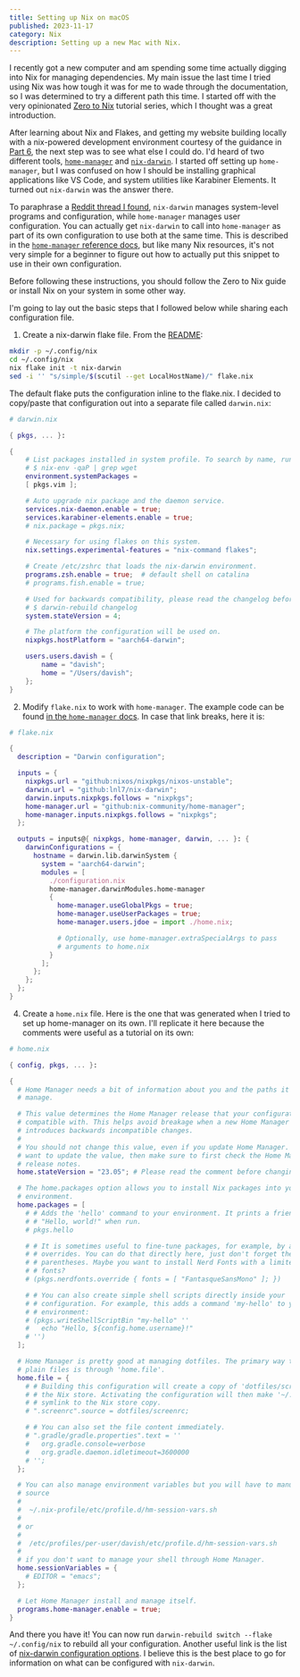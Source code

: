 ```yaml
---
title: Setting up Nix on macOS
published: 2023-11-17
category: Nix
description: Setting up a new Mac with Nix.
---
```


I recently got a new computer and am spending some time actually digging into Nix for managing dependencies. My main issue the last time I tried using Nix was how tough it was for me to wade through the documentation, so I was determined to try a different path this time. I started off with the very opinionated [Zero to Nix](https://zero-to-nix.com/start/install) tutorial series, which I thought was a great introduction.

After learning about Nix and Flakes, and getting my website building locally with a nix-powered development environment courtesy of the guidance in [Part 6](https://zero-to-nix.com/start/init-flake), the next step was to see what else I could do. I'd heard of two different tools, [`home-manager`](https://github.com/nix-community/home-manager) and [`nix-darwin`](https://github.com/LnL7/nix-darwin). I started off setting up `home-manager`, but I was confused on how I should be installing graphical applications like VS Code, and system utilities like Karabiner Elements. It turned out `nix-darwin` was the answer there.

To paraphrase a [Reddit thread I found](https://www.reddit.com/r/NixOS/comments/jznwne/effectively_combining_homemanager_and_nixdarwin/), `nix-darwin` manages system-level programs and configuration, while `home-manager` manages user configuration. You can actually get `nix-darwin` to call into `home-manager` as part of its own configuration to use both at the same time. This is described in the [`home-manager` reference docs](https://nix-community.github.io/home-manager/index.html#sec-install-nix-darwin-module), but like many Nix resources, it's not very simple for a beginner to figure out how to actually put this snippet to use in their own configuration.

Before following these instructions, you should follow the Zero to Nix guide or install Nix on your system in some other way.

I'm going to lay out the basic steps that I followed below while sharing each configuration file.

1. Create a nix-darwin flake file. From the [README](https://github.com/LnL7/nix-darwin/blob/b658dbd85a1c70a15759b470d7b88c0c95f497be/README.md#step-1-creating-flakenix):
```bash
mkdir -p ~/.config/nix
cd ~/.config/nix
nix flake init -t nix-darwin
sed -i '' "s/simple/$(scutil --get LocalHostName)/" flake.nix
```

The default flake puts the configuration inline to the flake.nix. I decided to copy/paste that configuration out into a separate file called `darwin.nix`:

```nix
# darwin.nix

{ pkgs, ... }: 

{
    # List packages installed in system profile. To search by name, run:
    # $ nix-env -qaP | grep wget
    environment.systemPackages =
    [ pkgs.vim ];

    # Auto upgrade nix package and the daemon service.
    services.nix-daemon.enable = true;
    services.karabiner-elements.enable = true;
    # nix.package = pkgs.nix;

    # Necessary for using flakes on this system.
    nix.settings.experimental-features = "nix-command flakes";

    # Create /etc/zshrc that loads the nix-darwin environment.
    programs.zsh.enable = true;  # default shell on catalina
    # programs.fish.enable = true;

    # Used for backwards compatibility, please read the changelog before changing.
    # $ darwin-rebuild changelog
    system.stateVersion = 4;

    # The platform the configuration will be used on.
    nixpkgs.hostPlatform = "aarch64-darwin";

    users.users.davish = {
        name = "davish";
        home = "/Users/davish";
    };
}
```

2. Modify `flake.nix` to work with `home-manager`.
The example code can be found [in the `home-manager` docs](https://nix-community.github.io/home-manager/index.html#sec-flakes-nix-darwin-module). In case that link breaks, here it is:

```nix
# flake.nix

{
  description = "Darwin configuration";

  inputs = {
    nixpkgs.url = "github:nixos/nixpkgs/nixos-unstable";
    darwin.url = "github:lnl7/nix-darwin";
    darwin.inputs.nixpkgs.follows = "nixpkgs";
    home-manager.url = "github:nix-community/home-manager";
    home-manager.inputs.nixpkgs.follows = "nixpkgs";
  };

  outputs = inputs@{ nixpkgs, home-manager, darwin, ... }: {
    darwinConfigurations = {
      hostname = darwin.lib.darwinSystem {
        system = "aarch64-darwin";
        modules = [
          ./configuration.nix
          home-manager.darwinModules.home-manager
          {
            home-manager.useGlobalPkgs = true;
            home-manager.useUserPackages = true;
            home-manager.users.jdoe = import ./home.nix;

            # Optionally, use home-manager.extraSpecialArgs to pass
            # arguments to home.nix
          }
        ];
      };
    };
  };
}
```

4. Create a `home.nix` file. Here is the one that was generated when I tried to set up home-manager on its own. I'll replicate it here because the comments were useful as a tutorial on its own:

```nix
# home.nix

{ config, pkgs, ... }:

{
  # Home Manager needs a bit of information about you and the paths it should
  # manage.

  # This value determines the Home Manager release that your configuration is
  # compatible with. This helps avoid breakage when a new Home Manager release
  # introduces backwards incompatible changes.
  #
  # You should not change this value, even if you update Home Manager. If you do
  # want to update the value, then make sure to first check the Home Manager
  # release notes.
  home.stateVersion = "23.05"; # Please read the comment before changing.

  # The home.packages option allows you to install Nix packages into your
  # environment.
  home.packages = [
    # # Adds the 'hello' command to your environment. It prints a friendly
    # # "Hello, world!" when run.
    # pkgs.hello

    # # It is sometimes useful to fine-tune packages, for example, by applying
    # # overrides. You can do that directly here, just don't forget the
    # # parentheses. Maybe you want to install Nerd Fonts with a limited number of
    # # fonts?
    # (pkgs.nerdfonts.override { fonts = [ "FantasqueSansMono" ]; })

    # # You can also create simple shell scripts directly inside your
    # # configuration. For example, this adds a command 'my-hello' to your
    # # environment:
    # (pkgs.writeShellScriptBin "my-hello" ''
    #   echo "Hello, ${config.home.username}!"
    # '')
  ];

  # Home Manager is pretty good at managing dotfiles. The primary way to manage
  # plain files is through 'home.file'.
  home.file = {
    # # Building this configuration will create a copy of 'dotfiles/screenrc' in
    # # the Nix store. Activating the configuration will then make '~/.screenrc' a
    # # symlink to the Nix store copy.
    # ".screenrc".source = dotfiles/screenrc;

    # # You can also set the file content immediately.
    # ".gradle/gradle.properties".text = ''
    #   org.gradle.console=verbose
    #   org.gradle.daemon.idletimeout=3600000
    # '';
  };

  # You can also manage environment variables but you will have to manually
  # source
  #
  #  ~/.nix-profile/etc/profile.d/hm-session-vars.sh
  #
  # or
  #
  #  /etc/profiles/per-user/davish/etc/profile.d/hm-session-vars.sh
  #
  # if you don't want to manage your shell through Home Manager.
  home.sessionVariables = {
    # EDITOR = "emacs";
  };

  # Let Home Manager install and manage itself.
  programs.home-manager.enable = true;
}
```

And there you have it! You can now run `darwin-rebuild switch --flake ~/.config/nix` to rebuild all your configuration. Another useful link is the list of [nix-darwin configuration options](https://daiderd.com/nix-darwin/manual/index.html). I believe this is the best place to go for information on what can be configured with `nix-darwin`.